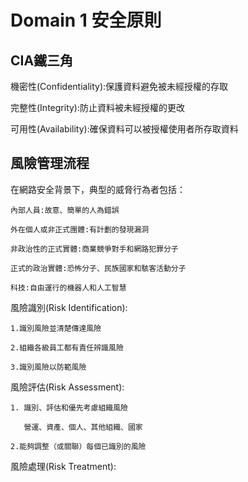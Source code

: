 Domain 1 安全原則
===
CIA鐵三角
---
機密性(Confidentiality):保護資料避免被未經授權的存取

完整性(Integrity):防止資料被未經授權的更改

可用性(Availability):確保資料可以被授權使用者所存取資料

風險管理流程
---

在網路安全背景下，典型的威脅行為者包括：

    內部人員:故意、簡單的人為錯誤
   
    外在個人或非正式團體:有計劃的發現漏洞
   
    非政治性的正式實體:商業競爭對手和網路犯罪分子
   
    正式的政治實體:恐怖分子、民族國家和駭客活動分子 
   
    科技:自由運行的機器人和人工智慧

風險識別(Risk Identification):

    1.識別風險並清楚傳達風險
    
    2.組織各級員工都有責任辨識風險
    
    3.識別風險以防範風險
    
風險評估(Risk Assessment):

    1. 識別、評估和優先考慮組織風險
    
       營運、資產、個人、其他組織、國家

    2.能夠調整（或關聯）每個已識別的風險
    

風險處理(Risk Treatment):
